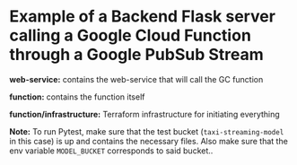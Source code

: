 # Example of a Backend Flask server calling a Google Cloud Function through a Google PubSub Stream


**web-service:** contains the web-service that will call the GC function

**function:** contains the function itself

**function/infrastructure:** Terraform infrastructure for initiating everything


**Note:** To run Pytest, make sure that the test bucket (`taxi-streaming-model` in this case) is up and contains the necessary files. Also make sure that the env variable `MODEL_BUCKET` corresponds to said bucket..

